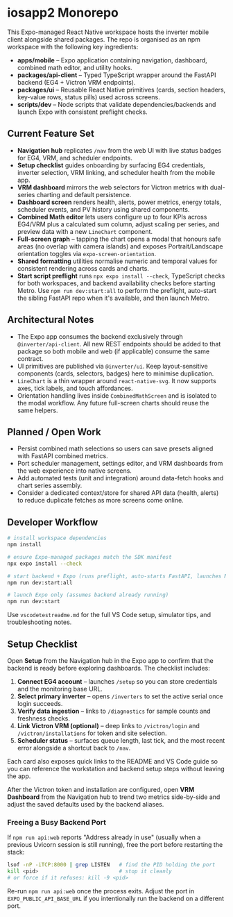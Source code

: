 # iosapp2 Monorepo

This Expo-managed React Native workspace hosts the inverter mobile client alongside shared packages. The repo is organised as an npm workspace with the following key ingredients:

- **apps/mobile** – Expo application containing navigation, dashboard, combined math editor, and utility hooks.
- **packages/api-client** – Typed TypeScript wrapper around the FastAPI backend (EG4 + Victron VRM endpoints).
- **packages/ui** – Reusable React Native primitives (cards, section headers, key-value rows, status pills) used across screens.
- **scripts/dev** – Node scripts that validate dependencies/backends and launch Expo with consistent preflight checks.

## Current Feature Set

- **Navigation hub** replicates `/nav` from the web UI with live status badges for EG4, VRM, and scheduler endpoints.
- **Setup checklist** guides onboarding by surfacing EG4 credentials, inverter selection, VRM linking, and scheduler health from the mobile app.
- **VRM dashboard** mirrors the web selectors for Victron metrics with dual-series charting and default persistence.
- **Dashboard screen** renders health, alerts, power metrics, energy totals, scheduler events, and PV history using shared components.
- **Combined Math editor** lets users configure up to four KPIs across EG4/VRM plus a calculated sum column, adjust scaling per series, and preview data with a new `LineChart` component.
- **Full-screen graph** – tapping the chart opens a modal that honours safe areas (no overlap with camera islands) and exposes Portrait/Landscape orientation toggles via `expo-screen-orientation`.
- **Shared formatting** utilities normalise numeric and temporal values for consistent rendering across cards and charts.
- **Start script preflight** runs `npx expo install --check`, TypeScript checks for both workspaces, and backend availability checks before starting Metro. Use `npm run dev:start:all` to perform the preflight, auto-start the sibling FastAPI repo when it's available, and then launch Metro.

## Architectural Notes

- The Expo app consumes the backend exclusively through `@inverter/api-client`. All new REST endpoints should be added to that package so both mobile and web (if applicable) consume the same contract.
- UI primitives are published via `@inverter/ui`. Keep layout-sensitive components (cards, selectors, badges) here to minimise duplication.
- `LineChart` is a thin wrapper around `react-native-svg`. It now supports axes, tick labels, and touch affordances.
- Orientation handling lives inside `CombinedMathScreen` and is isolated to the modal workflow. Any future full-screen charts should reuse the same helpers.

## Planned / Open Work

- Persist combined math selections so users can save presets aligned with FastAPI combined metrics.
- Port scheduler management, settings editor, and VRM dashboards from the web experience into native screens.
- Add automated tests (unit and integration) around data-fetch hooks and chart series assembly.
- Consider a dedicated context/store for shared API data (health, alerts) to reduce duplicate fetches as more screens come online.

## Developer Workflow

```bash
# install workspace dependencies
npm install

# ensure Expo-managed packages match the SDK manifest
npx expo install --check

# start backend + Expo (runs preflight, auto-starts FastAPI, launches Metro)
npm run dev:start:all

# launch Expo only (assumes backend already running)
npm run dev:start
```

Use `vscodetestreadme.md` for the full VS Code setup, simulator tips, and troubleshooting notes.

## Setup Checklist

Open **Setup** from the Navigation hub in the Expo app to confirm that the backend is ready before exploring dashboards. The checklist includes:

1. **Connect EG4 account** – launches `/setup` so you can store credentials and the monitoring base URL.
2. **Select primary inverter** – opens `/inverters` to set the active serial once login succeeds.
3. **Verify data ingestion** – links to `/diagnostics` for sample counts and freshness checks.
4. **Link Victron VRM (optional)** – deep links to `/victron/login` and `/victron/installations` for token and site selection.
5. **Scheduler status** – surfaces queue length, last tick, and the most recent error alongside a shortcut back to `/nav`.

Each card also exposes quick links to the README and VS Code guide so you can reference the workstation and backend setup steps without leaving the app.

After the Victron token and installation are configured, open **VRM Dashboard** from the Navigation hub to trend two metrics side-by-side and adjust the saved defaults used by the backend aliases.

### Freeing a Busy Backend Port

If `npm run api:web` reports "Address already in use" (usually when a previous Uvicorn session is still running), free the port before restarting the stack:

```bash
lsof -nP -iTCP:8000 | grep LISTEN   # find the PID holding the port
kill <pid>                          # stop it cleanly
# or force if it refuses: kill -9 <pid>
```

Re-run `npm run api:web` once the process exits. Adjust the port in `EXPO_PUBLIC_API_BASE_URL` if you intentionally run the backend on a different port.
